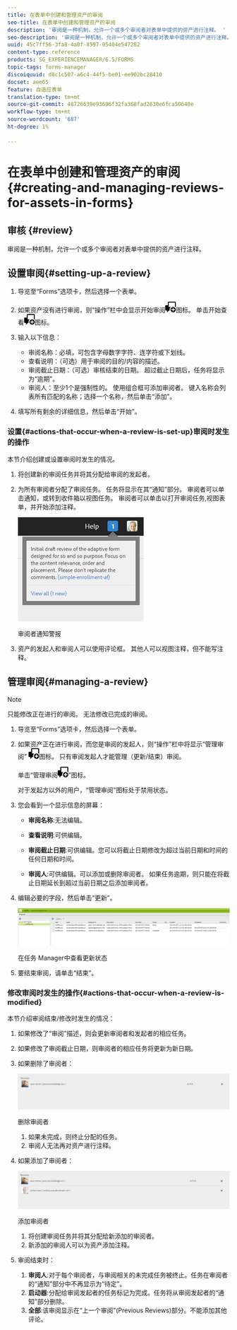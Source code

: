 ```yaml
---
title: 在表单中创建和管理资产的审阅
seo-title: 在表单中创建和管理资产的审阅
description: '审阅是一种机制，允许一个或多个审阅者对表单中提供的资产进行注释。 '
seo-description: '审阅是一种机制，允许一个或多个审阅者对表单中提供的资产进行注释。 '
uuid: 45c7ff56-3fa8-4a0f-8597-05404e547282
content-type: reference
products: SG_EXPERIENCEMANAGER/6.5/FORMS
topic-tags: forms-manager
discoiquuid: d8c1c507-a6c4-44f5-be01-ee902bc28410
docset: aem65
feature: 自适应表单
translation-type: tm+mt
source-git-commit: 48726639e93696f32fa368fad2630e6fca50640e
workflow-type: tm+mt
source-wordcount: '687'
ht-degree: 1%

---
```



# 在表单中创建和管理资产的审阅{#creating-and-managing-reviews-for-assets-in-forms}

## 审核 {#review}

审阅是一种机制，允许一个或多个审阅者对表单中提供的资产进行注释。

## 设置审阅{#setting-up-a-review}

1. 导览至“Forms”选项卡，然后选择一个表单。
1. 如果资产没有进行审阅，则“操作”栏中会显示开始审阅![aem6forms_review_chat_comment](assets/aem6forms_review_chat_comment.png)图标。 单击开始查看![aem6forms_review_chat_comment](assets/aem6forms_review_chat_comment.png)图标。
1. 输入以下信息：

   * 审阅名称：必填，可包含字母数字字符、连字符或下划线。
   * 查看说明：（可选）用于审阅的目的/内容的描述。
   * 审阅截止日期：（可选）审核结束的日期。 超过截止日期后，任务将显示为“逾期”。
   * 审阅人：至少1个是强制性的。 使用组合框可添加审阅者。 键入名称会列表所有匹配的名称；选择一个名称，然后单击“添加”。

1. 填写所有剩余的详细信息，然后单击“开始”。

### 设置{#actions-that-occur-when-a-review-is-set-up}审阅时发生的操作

本节介绍创建或设置审阅时发生的情况。

1. 将创建新的审阅任务并将其分配给审阅的发起者。
1. 为所有审阅者分配了审阅任务。 任务将显示在其“通知”部分。 审阅者可以单击通知，或转到收件箱以视图任务。 审阅者可以单击以打开审阅任务,视图表单，并开始添加注释。

   ![审阅者通知警报](assets/noti.png)

   审阅者通知警报

1. 资产的发起人和审阅人可以使用评论框。 其他人可以视图注释，但不能写注释。

## 管理审阅{#managing-a-review}

>[!NOTE]
>
>只能修改正在进行的审阅。 无法修改已完成的审阅。

1. 导览至“Forms”选项卡，然后选择一个表单。

1. 如果资产正在进行审阅，而您是审阅的发起人，则“操作”栏中将显示“管理审阅” ![aem6forms_review_chat_comment](assets/aem6forms_review_chat_comment.png)图标。 只有审阅发起人才能管理（更新/结束）审阅。

   单击“管理审阅![aem6forms_review_chat_comment](assets/aem6forms_review_chat_comment.png)”图标。

   对于发起方以外的用户，“管理审阅”图标处于禁用状态。

1. 您会看到一个显示信息的屏幕：

   * **审阅名称**:无法编辑。

   * **查看说明**:可供编辑。

   * **审阅截止日期**:可供编辑。您可以将截止日期修改为超过当前日期和时间的任何日期和时间。

   * **审阅人**:可供编辑。可以添加或删除审阅者。 如果任务逾期，则只能在将截止日期延长到超过当前日期之后添加审阅者。

1. 编辑必要的字段，然后单击“更新”。

   ![在任务 Manager中查看更新状态](assets/tskmgr.png)

   在任务 Manager中查看更新状态

1. 要结束审阅，请单击“结束”。

### 修改审阅时发生的操作{#actions-that-occur-when-a-review-is-modified}

本节介绍审阅结束/修改时发生的情况：

1. 如果修改了“审阅”描述，则会更新审阅者和发起者的相应任务。
1. 如果修改了审阅截止日期，则审阅者的相应任务将更新为新日期。

1. 如果删除了审阅者：

   ![删除审阅者](assets/removeduser.png)

   删除审阅者

   1. 如果未完成，则终止分配的任务。
   1. 审阅人无法再对资产进行注释。

1. 如果添加了审阅者：

   ![添加审阅者](assets/addedreviewer.png)

   添加审阅者

   1. 将创建审阅任务并将其分配给新添加的审阅者。
   1. 新添加的审阅人可以为资产添加注释。

1. 审阅结束时：

   1. **审阅人**:对于每个审阅者，与审阅相关的未完成任务被终止。任务在审阅者的“通知”部分中不再显示为“待定”。
   1. **启动器**:分配给审阅发起者的任务标记为完成。任务将从审阅发起者的“通知”部分删除。
   1. **全部**:该审阅显示在“上一个审阅”(Previous Reviews)部分。不能添加其他评论。

